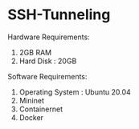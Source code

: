 # SSH-Tunneling

Hardware Requirements: 
  1. 2GB RAM 
  2. Hard Disk : 20GB 
  
  
Software Requirements: 
  1. Operating System : Ubuntu 20.04 
  2. Mininet 
  3. Containernet 
  4. Docker

